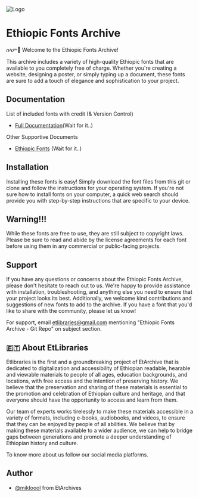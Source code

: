 
![Logo](https://www.thereporterethiopia.com/wp-content/uploads/2018/04/Art22.jpg)


# Ethiopic Fonts Archive

ሰላም👋 Welcome to the Ethiopic Fonts Archive!

This archive includes a variety of high-quality Ethiopic fonts that are available to you completely free of charge. Whether you're creating a website, designing a poster, or simply typing up a document, these fonts are sure to add a touch of elegance and sophistication to your project.




## Documentation
List of included fonts with credit (& Version Control)
- [Full Documentation](https://tobefilled)(Wait for it..)


Other Supportive Documents
- [Ethiopic Fonts](https://tobefilled) (Wait for it..)


## Installation

Installing these fonts is easy! Simply download the font files from this git or clone and follow the instructions for your operating system. If you're not sure how to install fonts on your computer, a quick web search should provide you with step-by-step instructions that are specific to your device.
## Warning!!!

While these fonts are free to use, they are still subject to copyright laws. Please be sure to read and abide by the license agreements for each font before using them in any commercial or public-facing projects.
## Support

If you have any questions or concerns about the Ethiopic Fonts Archive, please don't hesitate to reach out to us. We're happy to provide assistance with installation, troubleshooting, and anything else you need to ensure that your project looks its best. Additionally, we welcome kind contributions and suggestions of new fonts to add to the archive. If you have a font that you'd like to share with the community, please let us know!

For support, email etlibraries@gmail.com mentioning "Ethiopic Fonts Archive - Git Repo" on subject section. 


## 🇪🇹 About EtLibraries
Etlibraries is the first and a groundbreaking project of EtArchive that is dedicated to digitalization and accessibility of Ethiopian readable, hearable and viewable materials to people of all ages, education backgrounds, and locations, with free access and the intention of preserving history. We believe that the preservation and sharing of these materials is essential to the promotion and celebration of Ethiopian culture and heritage, and that everyone should have the opportunity to access and learn from them.


Our team of experts works tirelessly to make these materials accessible in a variety of formats, including e-books, audiobooks, and videos, to ensure that they can be enjoyed by people of all abilities. We believe that by making these materials available to a wider audience, we can help to bridge gaps between generations and promote a deeper understanding of Ethiopian history and culture. 

To know more about us follow our social media platforms.


## Author

- [@mikloool](https://www.github.com/mikloool) from EtArchives

